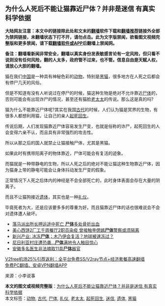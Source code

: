  <h2>为什么人死后不能让猫靠近尸体？并非是迷信 有真实科学依据</h2> <p class="notice"><b>大陆网友注意：本文中的链接除此处和文末的<a href="https://github.com/bannedbook/fanqiang" >翻墙</a>软件下载和<a href="https://github.com/killgcd/justmysocks/blob/master/README.md">翻墙推荐</a>链接外全部为禁网链接，未翻墙状态下打不开，请勿点击。此为文字版禁闻，欲看图文视频完整版和更多禁闻，请下载<a href="https://github.com/bannedbook/fanqiang">翻墙软件或APP</a>后翻墙上禁闻网。</p><p>备注：翻墙看新闻非常安全，翻墙以真实身份发表敏感言论有一定风险，但只看不说则没有任何风险，翻的人太多，政府管不过来，也不管。信息自由是天赋人权，请放心大胆的翻墙。</b></p>  <div class="entry"> <p>猫在我们<span class='wp_keywordlink_affiliate'><a href="https://www.bannedbook.org/" title="中国" target="_blank">中国</a></span>是一种具有神秘色彩的<a href="https://www.bannedbook.org/bnews/tag/%e5%8a%a8%e7%89%a9/" class="st_tag internal_tag" rel="tag" title="标签 动物 下的日志">动物</a>，特别是<a href="https://www.bannedbook.org/bnews/tag/%E9%BB%91%E7%8C%AB/" class="st_tag internal_tag" rel="tag" title="标签 黑猫 下的日志">黑猫</a>，很多地方在人死之后都会有停尸几天的风俗。</p> <p>但是不知道有没有人听说过在停尸的时候，猫这种生物是绝对不允许靠近<a href="https://www.bannedbook.org/bnews/tag/%E5%B0%B8%E4%BD%93/" class="st_tag internal_tag" rel="tag" title="标签 尸体 下的日志">尸体</a>的，否则可能会有出现诈尸的情况，甚至还有猫脸<a href="https://www.bannedbook.org/bnews/tag/%E8%80%81%E5%A4%AA%E5%A4%AA/" class="st_tag internal_tag" rel="tag" title="标签 老太太 下的日志">老太太</a>的传说。那么这是真的吗?</p> <p>猫为什么不能靠近尸体呢?其实在我国<a href="https://www.bannedbook.org/bnews/tag/%e5%8f%a4%e4%bb%a3/" class="st_tag internal_tag" rel="tag" title="标签 古代 下的日志">古代</a>的时候，人们认为猫是冥界的生物，有很多人都想利用猫，让自己的亲人<a href="https://www.bannedbook.org/bnews/tag/%e8%b5%b7%e6%ad%bb%e5%9b%9e%e7%94%9f/" class="st_tag internal_tag" rel="tag" title="标签 起死回生 下的日志">起死回生</a>。</p>  <p>传说后期，人们发现猫靠近尸体容易发生尸变，也就是俗称的诈尸，起死回生的人会变得六亲不认，而且具有非常强烈的攻击性。</p> <p>所以从那之后的国人就禁止让猫接触尸体，尤其是黑猫。</p> <p>如果此时有携带阳离子的物体靠近，尸体可能会有复活的迹象。</p>  <p>而猫就是一种带静电的生物，所以人死之后的绝对不能让猫这种生物靠近尸体，因为猫身上带的静电可能会让身体抖动发生尸变的假象。</p> <p>正常情况下人死之后体内的神经是不会全部死亡的，此时身体表面会存在大量的阴离子。</p> <p>而且不让猫狗接近<a href="https://www.bannedbook.org/bnews/tag/%E9%81%97%E4%BD%93/" class="st_tag internal_tag" rel="tag" title="标签 遗体 下的日志">遗体</a>，其实也是一种<a href="https://www.bannedbook.org/bnews/tag/%e7%a4%bc%e4%bb%aa/" class="st_tag internal_tag" rel="tag" title="标签 礼仪 下的日志">礼仪</a>。</p>  <p>毕竟死者为大，还是应该要多多的尊重为好。而且猫靠近尸体的话也很难说会不会对遗体遭人破坏。</p> <ul class='op-related-articles' title='相关阅读'> <li><a href='https://www.bannedbook.org/bnews/cbnews/20201221/1452100.html' target='_blank'>落马派出所长押运途中死亡 <b>尸体</b>多处骨折出血</a></li> <li><a href='https://www.bannedbook.org/bnews/headline/20201217/1449831.html' target='_blank'>美心西饼2厂工千両餐厅2职员染疫 曾接触李偲嫣<b>尸体</b>警察或须隔离</a></li> <li><a href='https://www.bannedbook.org/bnews/bannedvideo/20201214/1447523.html' target='_blank'>新兴产业: 冰冻<b>尸体</b>；木乃伊会复活？地球被速冻过？</a></li> <li><a href='https://www.bannedbook.org/bnews/baitai/20201130/1439610.html' target='_blank'>尼日利亚村庄遭恐袭...<b>尸体</b>满地令人触目惊心</a></li> <li><a href='https://www.bannedbook.org/bnews/headline/20201127/1438072.html' target='_blank'>安徽多名医生非法摘取11具<b>尸体</b>器官</a></li> </ul> <p class="texttj"> <a href="https://www.bannedbook.org/forum23/topic22702.html" target="_blank">V2free机场25%引荐返利：全平台免费SS/V2ray节点+经济套餐高速翻墙</a><br/> <a href="https://github.com/bannedbook/fanqiang/wiki/%E7%A6%81%E9%97%BB%E7%BD%91%E5%AE%89%E5%8D%93%E7%BF%BB%E5%A2%99%E6%96%B0%E9%97%BBAPP" target="_blank">免费PC翻墙、安卓VPN翻墙APP</a></p><p> 来源：小李说事 </p><a name='sharetosocial'></a>       <div><b>本文的图文或视频完整版</b>：<a href='https://www.bannedbook.org/bnews/funmedia/20201224/1454201.html'>为什么人死后不能让猫靠近尸体？并非是迷信 有真实科学依据</a></div>  </div><!--END ENTRY--> <div class="postfooter"> <div>本文标签：<a href="https://www.bannedbook.org/bnews/tag/%e5%8a%a8%e7%89%a9/" rel="tag">动物</a>, <a href="https://www.bannedbook.org/bnews/tag/%e5%8f%a4%e4%bb%a3/" rel="tag">古代</a>, <a href="https://www.bannedbook.org/bnews/tag/%E5%B0%B8%E4%BD%93/" rel="tag">尸体</a>, <a href="https://www.bannedbook.org/bnews/tag/%e7%a4%bc%e4%bb%aa/" rel="tag">礼仪</a>, <a href="https://www.bannedbook.org/bnews/tag/%E8%80%81%E5%A4%AA%E5%A4%AA/" rel="tag">老太太</a>, <a href="https://www.bannedbook.org/bnews/tag/%e8%b5%b7%e6%ad%bb%e5%9b%9e%e7%94%9f/" rel="tag">起死回生</a>, <a href="https://www.bannedbook.org/bnews/tag/%E8%BF%B7%E4%BF%A1/" rel="tag">迷信</a>, <a href="https://www.bannedbook.org/bnews/tag/%E9%81%97%E4%BD%93/" rel="tag">遗体</a>, <a href="https://www.bannedbook.org/bnews/tag/%E9%BB%91%E7%8C%AB/" rel="tag">黑猫</a></div>  </div><!--END POSTFOOTER--> 